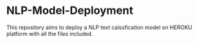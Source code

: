 # NLP-Model-Deployment
This repository aims to deploy a NLP text calssfication model on HEROKU platform
with all the files included.
























